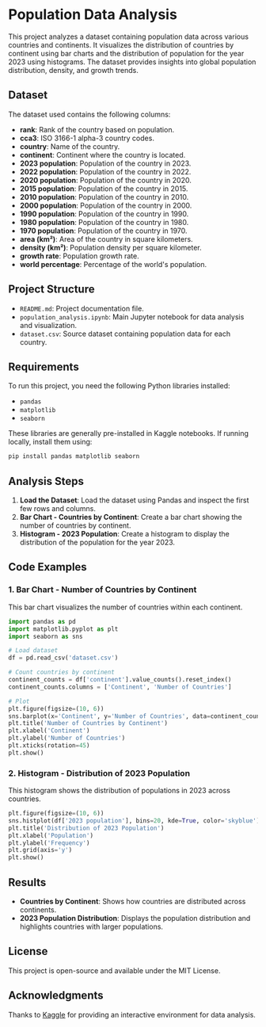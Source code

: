 # Population Data Analysis

This project analyzes a dataset containing population data across various countries and continents. It visualizes the distribution of countries by continent using bar charts and the distribution of population for the year 2023 using histograms. The dataset provides insights into global population distribution, density, and growth trends.

## Dataset

The dataset used contains the following columns:

- **rank**: Rank of the country based on population.
- **cca3**: ISO 3166-1 alpha-3 country codes.
- **country**: Name of the country.
- **continent**: Continent where the country is located.
- **2023 population**: Population of the country in 2023.
- **2022 population**: Population of the country in 2022.
- **2020 population**: Population of the country in 2020.
- **2015 population**: Population of the country in 2015.
- **2010 population**: Population of the country in 2010.
- **2000 population**: Population of the country in 2000.
- **1990 population**: Population of the country in 1990.
- **1980 population**: Population of the country in 1980.
- **1970 population**: Population of the country in 1970.
- **area (km²)**: Area of the country in square kilometers.
- **density (km²)**: Population density per square kilometer.
- **growth rate**: Population growth rate.
- **world percentage**: Percentage of the world's population.

## Project Structure

- `README.md`: Project documentation file.
- `population_analysis.ipynb`: Main Jupyter notebook for data analysis and visualization.
- `dataset.csv`: Source dataset containing population data for each country.

## Requirements

To run this project, you need the following Python libraries installed:

- `pandas`
- `matplotlib`
- `seaborn`

These libraries are generally pre-installed in Kaggle notebooks. If running locally, install them using:

```bash
pip install pandas matplotlib seaborn
```

## Analysis Steps

1. **Load the Dataset**: Load the dataset using Pandas and inspect the first few rows and columns.
2. **Bar Chart - Countries by Continent**: Create a bar chart showing the number of countries by continent.
3. **Histogram - 2023 Population**: Create a histogram to display the distribution of the population for the year 2023.

## Code Examples

### 1. Bar Chart - Number of Countries by Continent

This bar chart visualizes the number of countries within each continent.

```python
import pandas as pd
import matplotlib.pyplot as plt
import seaborn as sns

# Load dataset
df = pd.read_csv('dataset.csv')

# Count countries by continent
continent_counts = df['continent'].value_counts().reset_index()
continent_counts.columns = ['Continent', 'Number of Countries']

# Plot
plt.figure(figsize=(10, 6))
sns.barplot(x='Continent', y='Number of Countries', data=continent_counts, palette='Set2')
plt.title('Number of Countries by Continent')
plt.xlabel('Continent')
plt.ylabel('Number of Countries')
plt.xticks(rotation=45)
plt.show()
```

### 2. Histogram - Distribution of 2023 Population

This histogram shows the distribution of populations in 2023 across countries.

```python
plt.figure(figsize=(10, 6))
sns.histplot(df['2023 population'], bins=20, kde=True, color='skyblue')
plt.title('Distribution of 2023 Population')
plt.xlabel('Population')
plt.ylabel('Frequency')
plt.grid(axis='y')
plt.show()
```

## Results

- **Countries by Continent**: Shows how countries are distributed across continents.
- **2023 Population Distribution**: Displays the population distribution and highlights countries with larger populations.

## License

This project is open-source and available under the MIT License.

## Acknowledgments

Thanks to [Kaggle](https://www.kaggle.com/) for providing an interactive environment for data analysis.


